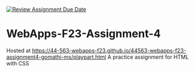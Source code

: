 [![Review Assignment Due Date](https://classroom.github.com/assets/deadline-readme-button-24ddc0f5d75046c5622901739e7c5dd533143b0c8e959d652212380cedb1ea36.svg)](https://classroom.github.com/a/4tKarLeg)
# WebApps-F23-Assignment-4
Hosted at  https://44-563-webapps-f23.github.io/44563-webapps-f23-assignment4-gomathi-ms/playpart.html
A practice assignment for HTML with CSS
